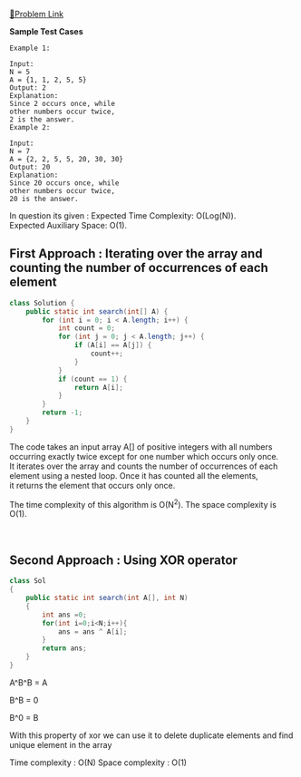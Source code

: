 [📍Problem Link](https://practice.geeksforgeeks.org/problems/element-appearing-once2552/0?company[]=Qualcomm&company[]=Qualcomm&difficulty[]=1&page=1&query=company[]Qualcommdifficulty[]1page1company[]Qualcomm&utm_source=youtube&utm_medium=collab_striver_ytdescription&utm_campaign=element-appearing-once)

**Sample Test Cases**
```
Example 1:

Input:
N = 5
A = {1, 1, 2, 5, 5}
Output: 2
Explanation: 
Since 2 occurs once, while
other numbers occur twice, 
2 is the answer.
Example 2:

Input:
N = 7
A = {2, 2, 5, 5, 20, 30, 30}
Output: 20
Explanation:
Since 20 occurs once, while
other numbers occur twice, 
20 is the answer.
```

In question its given :
Expected Time Complexity: O(Log(N)).<br>
Expected Auxiliary Space: O(1).<br>

## First Approach : Iterating over the array and counting the number of occurrences of each element

```java
class Solution {
    public static int search(int[] A) {
        for (int i = 0; i < A.length; i++) {
            int count = 0;
            for (int j = 0; j < A.length; j++) {
                if (A[i] == A[j]) {
                    count++;
                }
            }
            if (count == 1) {
                return A[i];
            }
        }
        return -1;
    }
}
```

The code takes an input array A[] of positive integers with all numbers occurring exactly twice except for one number which occurs only once.<br>
It iterates over the array and counts the number of occurrences of each element using a nested loop. Once it has counted all the elements,<br>
it returns the element that occurs only once.

The time complexity of this algorithm is O(N<sup>2</sup>). The space complexity is O(1).

<br>

## Second Approach : Using XOR operator

```java
class Sol
{
    public static int search(int A[], int N)
    {
        int ans =0;
        for(int i=0;i<N;i++){
            ans = ans ^ A[i];
        }
        return ans;
    }
}
```
A^B^B = A

B^B = 0

B^0 = B

With this property of xor we can use it to delete duplicate elements and find unique element in the array

Time complexity : O(N)
Space complexity : O(1)

